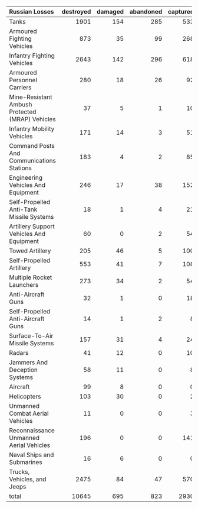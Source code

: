 | Russian Losses                                   |   destroyed |   damaged |   abandoned |   captured |   total |
|:-------------------------------------------------|------------:|----------:|------------:|-----------:|--------:|
| Tanks                                            |        1901 |       154 |         285 |        533 |    2873 |
| Armoured Fighting Vehicles                       |         873 |        35 |          99 |        268 |    1275 |
| Infantry Fighting Vehicles                       |        2643 |       142 |         296 |        618 |    3699 |
| Armoured Personnel Carriers                      |         280 |        18 |          26 |         92 |     416 |
| Mine-Resistant Ambush Protected  (MRAP) Vehicles |          37 |         5 |           1 |         10 |      53 |
| Infantry Mobility Vehicles                       |         171 |        14 |           3 |         51 |     239 |
| Command Posts And Communications Stations        |         183 |         4 |           2 |         85 |     274 |
| Engineering Vehicles And Equipment               |         246 |        17 |          38 |        152 |     453 |
| Self-Propelled Anti-Tank Missile Systems         |          18 |         1 |           4 |         21 |      44 |
| Artillery Support Vehicles And Equipment         |          60 |         0 |           2 |         54 |     116 |
| Towed Artillery                                  |         205 |        46 |           5 |        100 |     356 |
| Self-Propelled Artillery                         |         553 |        41 |           7 |        108 |     709 |
| Multiple Rocket Launchers                        |         273 |        34 |           2 |         54 |     363 |
| Anti-Aircraft Guns                               |          32 |         1 |           0 |         18 |      51 |
| Self-Propelled Anti-Aircraft Guns                |          14 |         1 |           2 |          8 |      25 |
| Surface-To-Air Missile Systems                   |         157 |        31 |           4 |         24 |     216 |
| Radars                                           |          41 |        12 |           0 |         10 |      63 |
| Jammers And Deception Systems                    |          58 |        11 |           0 |          8 |      77 |
| Aircraft                                         |          99 |         8 |           0 |          0 |     107 |
| Helicopters                                      |         103 |        30 |           0 |          2 |     135 |
| Unmanned Combat Aerial Vehicles                  |          11 |         0 |           0 |          3 |      14 |
| Reconnaissance Unmanned Aerial Vehicles          |         196 |         0 |           0 |        141 |     337 |
| Naval Ships and Submarines                       |          16 |         6 |           0 |          0 |      22 |
| Trucks, Vehicles, and Jeeps                      |        2475 |        84 |          47 |        570 |    3176 |
| total                                            |       10645 |       695 |         823 |       2930 |   15093 |